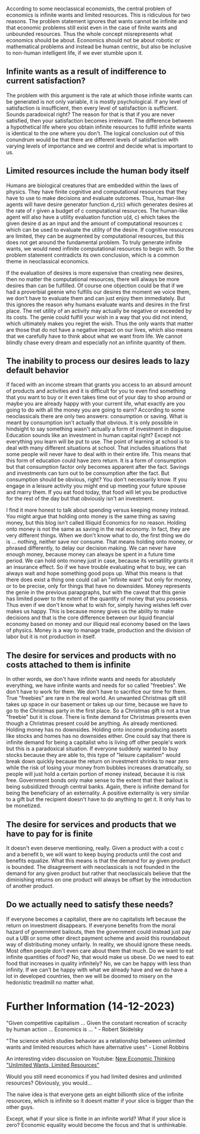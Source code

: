 According to some neoclassical economists, the central problem of economics is infinite wants and limited resources. This is ridiculous for two reasons. The problem statement ignores that wants cannot be infinite and that economic problems still exist even in the case of finite wants and unbounded resources. Thus the whole concept misrepresents what economics should be about. Economics should not be about robotic or mathematical problems and instead be human centric, but also be inclusive to non-human intelligent life, if we ever stumble upon it.

## Infinite wants as a result of indifference to current satisfaction?

The problem with this argument is the rate at which those infinite wants can be generated is not only variable, it is mostly psychological. If any level of satisfaction is insufficient, then every level of satisfaction is sufficient. Sounds paradoxical right? The reason for that is that if you are never satisfied, then your satisfaction becomes irrelevant. The difference between a hypothetical life where you obtain infinite resources to fulfill infinite wants is identical to the one where you don't. The logical conclusion out of this conundrum would be that there are different levels of satisfaction with varying levels of importance and we control and decide what is important to us. 

## Limited resources include the human body itself

Humans are biological creatures that are embedded within the laws of physics. They have finite cognitive and computational resources that they have to use to make decisions and evaluate outcomes. Thus, human-like agents will have desire generator function d_r(c) which generates desires at the rate of r given a budget of c computational resources. The human-like agent will also have a utility evaluation function u(d, c) which takes the given desire d as an input and the amount of computational resources c which can be used to evaluate the utility of the desire. If cognitive resources are limited, they can be augmented by computational resources, but this does not get around the fundamental problem. To truly generate infinite wants, we would need infinite computational resources to begin with. So the problem statement contradicts its own conclusion, which is a common theme in neoclassical economics.

If the evaluation of desires is more expensive than creating new desires, then no matter the computational resources, there will always be more desires than can be fulfilled. Of course one objection could be that if we had a proverbial geenie who fulfills our desires the moment we voice them, we don't have to evaluate them and can just enjoy them immediately. But this ignores the reason why humans evaluate wants and desires in the first place. The net utility of an activity may actually be negative or exceeded by its costs. The genie could fulfill your wish in a way that you did not intend, which ultimately makes you regret the wish. Thus the only wants that matter are those that do not have a negative impact on our lives, which also means that we carefully have to think about what we want from life. We cannot blindly chase every dream and especially not an infinite quantity of them.

## The inability to process our desires leads to lazy default behavior

If faced with an income stream that grants you access to an absurd amount of products and activities and it is difficult for you to even find something that you want to buy or it even takes time out of your day to shop around or maybe you are already happy with your current life, what exactly are you going to do with all the money you are going to earn? According to some neoclassicals there are only two answers: consumption or saving. What is meant by consumption isn't actually that obvious. It is only possible in hindsight to say something wasn't actually a form of investment in disguise. Education sounds like an investment in human capital right? Except not everything you learn will be put to use. The point of learning at school is to deal with many different situations at school. That includes situations that some people will never have to deal with in their entire life. This means that this form of education could have zero return. It is a form of consumption but that consumption factor only becomes apparent after the fact. Savings and investments can turn out to be consumption after the fact. But consumption should be obvious, right? You don't necessarily know. If you engage in a leisure activity you might end up meeting your future spouse and marry them. If you eat food today, that food will let you be productive for the rest of the day but that obviously isn't an investment.

I find it more honest to talk about spending versus keeping money instead. You might argue that holding onto money is the same thing as saving money, but this blog isn't called Illiquid Economics for no reason. Holding onto money is not the same as saving in the real economy. In fact, they are very different things. When we don't know what to do, the first thing we do is  ... nothing, neither save nor consume. That means holding onto money, or phrased differently, to delay our decision making. We can never have enough money, because money can always be spent in a future time period. We can hold onto money just in case, because its versatility grants it an insurance effect. So if we have trouble evaluating what to buy, we can always wait and hope something good pops up. What this means is that there does exist a thing one could call an "infinite want" but only for money, or to be precise, only for things that have no downsides. Money represents the genie in the previous parapgraphs, but with the caveat that this genie has limited power to the extent of the quantity of money that you possess. Thus even if we don't know what to wish for, simply having wishes left over makes us happy. This is because money gives us the ability to make decisions and that is the core difference between our liquid financial economy based on money and our illiquid real economy based on the laws of physics. Money is a way to manage trade, production and the division of labor but it is not production in itself.

## The desire for services and products with no costs attached to them is infinite

In other words, we don't have infinite wants and needs for absolutely everything, we have infinite wants and needs for so called "freebies". We don't have to work for them. We don't have to sacrifice our time for them. True "freebies" are rare in the real world. An unwanted Christmas gift still takes up space in our basement or takes up our time, because we have to go to the Christmas party in the first place. So a Christmas gift is not a true "freebie" but it is close. There is finite demand for Christmas presents even though a Christmas present could be anything. As already mentioned. Holding money has no downsides. Holding onto income producing assets like stocks and homes has no downsides either. One could say that there is infinite demand for being a capitalist who is living off other people's work but this is a paradoxical situation. If everyone suddenly wanted to buy stocks because they are able to, this type of "leisure capitalism" would break down quickly because the return on investment shrinks to near zero while the risk of losing your money from bubbles increases dramatically, so people will just hold a certain portion of money instead, because it is risk free. Government bonds only make sense to the extent that their bailout is being subsidized through central banks. Again, there is infinite demand for being the beneficiary of an externality. A positive externality is very similar to a gift but the recipient doesn't have to do anything to get it. It only has to be monetized.

## The desire for services and products that we have to pay for is finite

It doesn't even deserve mentioning, really. Given a product with a cost c and a benefit b, we will want to keep buying products until the cost and benefits equalize. What this means is that the demand for ay given product is bounded. The disagreement with neoclassicals is not founded in the demand for any given product but rather that neoclassicals believe that the diminishing returns on one product will always be offset by the introduction of another product. 

## Do we actually need to satisfy these needs?

If everyone becomes a capitalist, there are no capitalists left because the return on investment disappears. If everyone benefits from the moral hazard of government bailouts, then the government could instead just pay out a UBI or some other direct payment scheme and avoid this roundabout way of distributing money unfairly. In reality, we should ignore these needs. Most often people don't even care about them that much. Do we want to eat infinite quantities of food? No, that would make us obese. Do we need to eat food that increases in quality infinitely? No, we can be happy with less than infinity. If we can't be happy with what we already have and we do have a lot in developed countries, then we will be doomed to misery on the hedonistic treadmill no matter what.

# Further Information (14-12-2023)

"Given competitive capitalism ... Given the constant recreation of scracity by human action ...
Economics is ...
" - Robert Skidelsky

"The science which studies behavior as a relationship between unlimited wants and limited resources
which have alternative uses" - Lionel Robbins

An interesting video discussion on Youtube: [New Economic Thinking "Unlimited Wants, Limited Resources"](https://youtu.be/CifipPzK7ao)

Would you still need economics if you had limited desires and unlimited resources? Obviously, you would...

The naive idea is that everyone gets an eight billionth slice of the infinite resources, which is infinite so it doesnt matter if your slice is bigger than the other guys.

Except, what if your slice is finite in an infinite world? What if your slice is zero? Economic equality would become the focus and that is unthinkable.